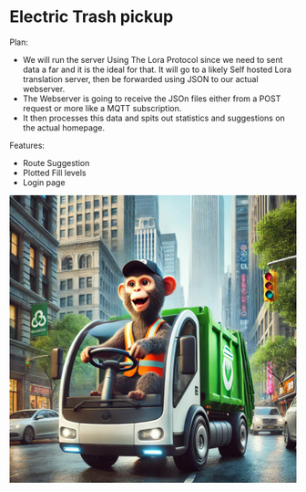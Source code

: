 # Electric Trash pickup

Plan:
- We will run the server Using The Lora Protocol since we need to sent data a far and it is the ideal for that.
  It will go to a likely Self hosted Lora translation server, then be forwarded using JSON to our actual webserver.
- The Webserver is going to receive the JSOn files either from a POST request or more like a MQTT subscription.
- It then processes this data and spits out statistics and suggestions on the actual homepage.

Features:
- Route Suggestion
- Plotted Fill levels
- Login page

![AI Garbage Monkey](https://github.com/P2-Smart-Trash-Pickup/El-bil/blob/main/AI%20Garbage%20monkey.png)